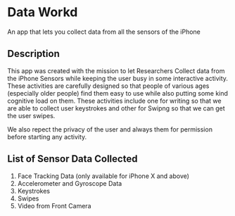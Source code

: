 #  Data Workd
 An app that lets you collect data from all the sensors of the iPhone

## Description

This app was created with the mission to let Researchers Collect data from the iPhone Sensors while keeping the user busy in some interactive activity. 
These activities are carefully designed so that people of various ages (especially older people) find them easy to use while also putting some kind cognitive load on them. These activities include one for writing so that we are able to collect user keystrokes and other for Swipng so that we can get the user swipes. 

We also repect the privacy of the user and always them for permission before starting any activity.


## List of Sensor Data Collected
1. Face Tracking Data (only available for iPhone X and above)
2. Accelerometer and Gyroscope Data
3. Keystrokes
4. Swipes
5. Video from Front Camera


